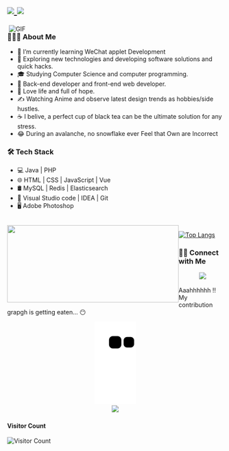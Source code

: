 <!-- 动态打字效果 -->
<!-- 来自 https://readme-typing-svg.herokuapp.com/ -->
<h1 >
  <a href="http://ioinn.cn/">
    <img src="https://readme-typing-svg.herokuapp.com?color=%2336BCF7&size=27&vCenter=true&lines=Hey%2C+stranger+the+screen!;+I'm+By_mori(%E6%9C%AB).">
   <img src="https://cdn.jsdelivr.net/gh/bymori/image-PicX/typora/Hi.gif" width="25">
  </a>
</h1>

<!-- 敲代码的图片 -->
<!-- <img align="right" alt="GIF" src="https://raw.githubusercontent.com/devSouvik/devSouvik/master/gif3.gif" width="500" /> -->
<img align="right" alt="GIF" src="./gif4.gif?raw=true" width="500"/>

### 👨🏻‍💻 About Me 

- 🔭 I’m currently learning WeChat applet Development
- 🤔 Exploring new technologies and developing software solutions and quick hacks.
- 🎓 Studying Computer Science and computer programming.
- 💼 Back-end developer and front-end web developer.
- 🌱 Love life and full of hope.
- ✍️ Watching Anime and observe latest design trends as hobbies/side hustles.
- ☕ I belive, a perfect cup of black tea can be the ultimate solution for any stress. 
- 😂 During an avalanche, no snowflake ever Feel that Own are Incorrect


### 🛠 Tech Stack

- 💻 Java  | PHP  
- 🌐 HTML | CSS | JavaScript  | Vue
- 🛢  MySQL | Redis | Elasticsearch
- 🔧 Visual Studio code | IDEA | Git
- 🖥 Adobe Photoshop

<br/>
 <img align="left" height="180" width="400" style="display: inline-block; "
        src="https://github-readme-stats.vercel.app/api?username=bymori&show_icons=true" />

[![Top Langs](https://github-readme-stats.vercel.app/api/top-langs/?username=bymori&layout=compact)](http://ioinn.cn/)


### 🤝🏻 Connect with Me
<p align="center">
&nbsp; <a href="by_mori@163.com" target="_blank" rel="noopener noreferrer"><img src="https://img.icons8.com/plasticine/100/000000/gmail.png"  width="50" /></a>
</p>

Aaahhhhhh !! My contribution grapgh is getting eaten... 😶

 <!-- 贪吃蛇代码贡献图 -->
<div align="center"><img src="https://raw.githubusercontent.com/bymori/bymori/main/assets/github-contribution-grid-snake.svg" alt="Generate Snake" /></div>


<!-- GitHub Activity Graph -->
<!-- 来自 https://github.com/Ashutosh00710/github-readme-activity-graph/ -->
<div align="center"><img src="https://activity-graph.herokuapp.com/graph?username=bymori&theme=xcode" /></div>

#### Visitor Count

<!-- 访客数统计徽标 -->
 ![Visitor Count](https://profile-counter.glitch.me/{bymori}/count.svg)
 
 <!-- addded on 20th Jan 2022 -->
